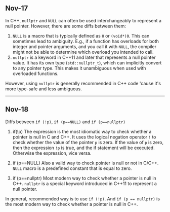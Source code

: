 ## Nov-17

In C++, `nullptr` and `NULL` can often be used interchangeably to represent a null pointer. However, there are some diffs between them:

1. `NULL` is a macro that is typically defined as `0` or `(void*)0`. This can sometimes lead to ambiguity. E.g., if a function has overloads for both integer and pointer arguments, and you call it with `NULL`, the compiler might not be able to determine which overload you intended to call.
2. `nullptr` is a keyword in C++11 and later that represents a null pointer value. It has its own type (`std::nullptr_t`), which can implicitly convert to any pointer type. This makes it unambiguous when used with overloaded functions.

However, using `nullptr` is generally recommended in C++ code 'cause it's more type-safe and less ambiguous.

---

## Nov-18

Diffs between `if (!p)`, `if (p==NULL)` and `if (p==nullptr)`

1. if(!p)
The expression is the most idiomatic way to check whether a pointer is null in C and C++. It uses the logical negation operator `!` to check whether the value of the pointer `p` is zero. If the value of `p` is zero, then the expression `!p` is true, and the if statement will be executed. Otherwise the expression, vice versa.

2. if (p==NULL)
Also a valid way to check pointer is null or not in C/C++. `NULL` macro is a predefined constant that is equal to zero.

3. if (p==nullptr)
Most modern way to check whether a pointer is null in C++. `nullptr` is a special keyword introduced in C++11 to represent a null pointer.

In general, recommended way is to use `if (!p)`. And `if (p == nullptr)` is the most modern way to check whether a pointer is null in C++.
